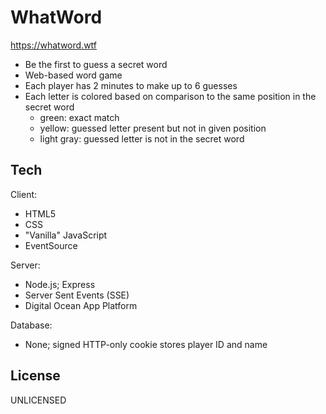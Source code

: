 # WhatWord

https://whatword.wtf

- Be the first to guess a secret word
- Web-based word game
- Each player has 2 minutes to make up to 6 guesses
- Each letter is colored based on comparison to the same position in the secret word
  - green: exact match
  - yellow: guessed letter present but not in given position
  - light gray: guessed letter is not in the secret word

## Tech

Client:

- HTML5
- CSS
- "Vanilla" JavaScript
- EventSource

Server:

- Node.js; Express
- Server Sent Events (SSE)
- Digital Ocean App Platform

Database:

- None; signed HTTP-only cookie stores player ID and name

## License

UNLICENSED


